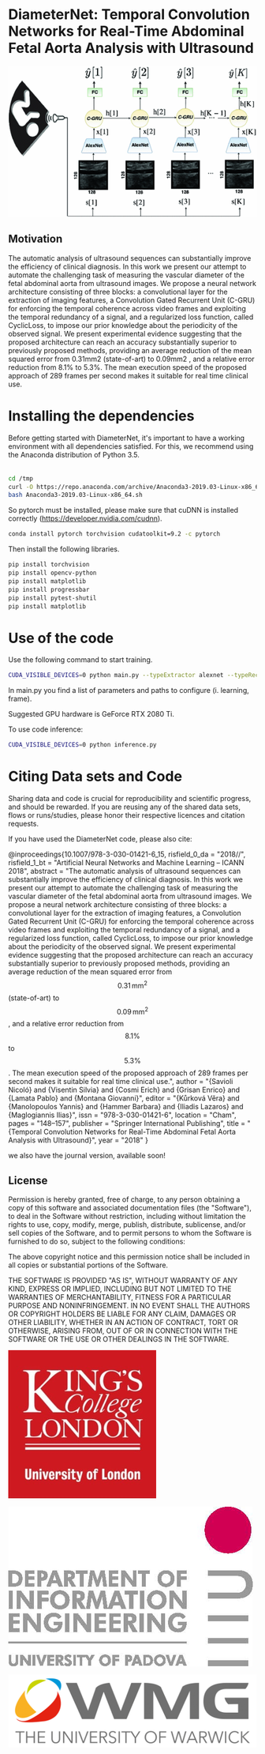 


# DiameterNet: Temporal Convolution Networks for Real-Time Abdominal Fetal Aorta Analysis with Ultrasound

![Alt text](img/model.gif?raw=true "model")


## Motivation

The automatic analysis of ultrasound sequences can substantially improve the efficiency of clinical diagnosis. In this work we present our attempt to automate the challenging task of measuring the vascular diameter of the fetal abdominal aorta from ultrasound images. We propose a neural network architecture consisting of three blocks: a convolutional layer for the extraction of imaging features, a Convolution Gated Recurrent Unit (C-GRU) for enforcing the temporal coherence across video frames and exploiting the temporal redundancy of a signal, and a regularized loss function, called CyclicLoss, to impose our prior knowledge about the periodicity of the observed signal. We present experimental evidence suggesting that the proposed architecture can reach an accuracy substantially superior to previously proposed methods, providing an average reduction of the mean squared error from   0.31mm2  (state-of-art) to   0.09mm2 , and a relative error reduction from 8.1% to 5.3%. The mean execution speed of the proposed approach of 289 frames per second makes it suitable for real time clinical use.



# Installing the dependencies

Before getting started with DiameterNet, it's important to have a working environment with all dependencies satisfied. For this, we recommend using the Anaconda distribution of Python 3.5. 


```bash

cd /tmp
curl -O https://repo.anaconda.com/archive/Anaconda3-2019.03-Linux-x86_64.sh
bash Anaconda3-2019.03-Linux-x86_64.sh

```

So pytorch must be installed, please make sure that cuDNN is installed correctly (https://developer.nvidia.com/cudnn).

```bash
conda install pytorch torchvision cudatoolkit=9.2 -c pytorch

```

Then install the following libraries.

```bash
pip install torchvision
pip install opencv-python
pip install matplotlib
pip install progressbar
pip install pytest-shutil
pip install matplotlib
```


# Use of the code

Use the following command to start training. 

```bash
CUDA_VISIBLE_DEVICES=0 python main.py --typeExtractor alexnet --typeRecurrent unidir --typeCriterion MSECyclic --typeMeasurement Iamt --typeDataset Real
```
In main.py you find a list of parameters and paths to configure (i. learning, frame).

Suggested GPU hardware is GeForce RTX 2080 Ti.

To use code inference:


```bash
CUDA_VISIBLE_DEVICES=0 python inference.py
```

# Citing Data sets and Code

Sharing data and code is crucial for reproducibility and scientific progress, and should be rewarded. If you are reusing any of the shared data sets, flows or runs/studies, please honor their respective licences and citation requests.

If you have used the DiameterNet code, please also cite:

@inproceedings{10.1007/978-3-030-01421-6_15,
	risfield_0_da = "2018//",
	risfield_1_bt = "Artificial Neural Networks and Machine Learning – ICANN 2018",
	abstract = "The automatic analysis of ultrasound sequences can substantially improve the efficiency of clinical diagnosis. In this work we present our attempt to automate the challenging task of measuring the vascular diameter of the fetal abdominal aorta from ultrasound images. We propose a neural network architecture consisting of three blocks: a convolutional layer for the extraction of imaging features, a Convolution Gated Recurrent Unit (C-GRU) for enforcing the temporal coherence across video frames and exploiting the temporal redundancy of a signal, and a regularized loss function, called CyclicLoss, to impose our prior knowledge about the periodicity of the observed signal. We present experimental evidence suggesting that the proposed architecture can reach an accuracy substantially superior to previously proposed methods, providing an average reduction of the mean squared error from $$0.31\,\mathrm{mm}^2$$(state-of-art) to $$0.09\,\mathrm{mm}^2$$, and a relative error reduction from $$8.1\%$$to $$5.3\%$$. The mean execution speed of the proposed approach of 289 frames per second makes it suitable for real time clinical use.",
	author = "{Savioli Nicoló} and {Visentin Silvia} and {Cosmi Erich} and {Grisan Enrico} and {Lamata Pablo} and {Montana Giovanni}",
	editor = "{Kůrková Věra} and {Manolopoulos Yannis} and {Hammer Barbara} and {Iliadis Lazaros} and {Maglogiannis Ilias}",
	issn = "978-3-030-01421-6",
	location = "Cham",
	pages = "148–157",
	publisher = "Springer International Publishing",
	title = "{Temporal Convolution Networks for Real-Time Abdominal Fetal Aorta Analysis with Ultrasound}",
	year = "2018"
}

we also have the journal version, available soon!


## License

Permission is hereby granted, free of charge, to any person obtaining a copy of this software and associated documentation files (the "Software"), to deal in the Software without restriction, including without limitation the rights to use, copy, modify, merge, publish, distribute, sublicense, and/or sell copies of the Software, and to permit persons to whom the Software is furnished to do so, subject to the following conditions:

The above copyright notice and this permission notice shall be included in all copies or substantial portions of the Software.

THE SOFTWARE IS PROVIDED "AS IS", WITHOUT WARRANTY OF ANY KIND, EXPRESS OR IMPLIED, INCLUDING BUT NOT LIMITED TO THE WARRANTIES OF MERCHANTABILITY, FITNESS FOR A PARTICULAR PURPOSE AND NONINFRINGEMENT. IN NO EVENT SHALL THE AUTHORS OR COPYRIGHT HOLDERS BE LIABLE FOR ANY CLAIM, DAMAGES OR OTHER LIABILITY, WHETHER IN AN ACTION OF CONTRACT, TORT OR OTHERWISE, ARISING FROM, OUT OF OR IN CONNECTION WITH THE SOFTWARE OR THE USE OR OTHER DEALINGS IN THE SOFTWARE.


![Alt text](img/KCL.jpeg?raw=true "model")

![Alt text](img/DEI.jpg?raw=true "model")

![Alt text](img/WMG.jpg?raw=true "model")

     


